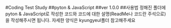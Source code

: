 #Coding Test Study
##pyton & JavaScript
##ver 1.0.0 ##사용법
정해진 폴더에
pyton & JavaScript로 작성한 코드와
코드에 대한 설명(ReadMe나 코드란 주석으로)을 작성해주시면 됩니다.
자세한 양식은 kyungyeul폴더 참고해주세요
